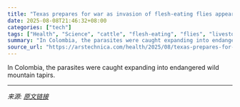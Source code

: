 ```yaml
---
title: "Texas prepares for war as invasion of flesh-eating flies appears imminent"
date: 2025-08-08T21:46:32+08:00
categories: ["tech"]
tags: ["Health", "Science", "cattle", "flesh-eating", "flies", "livestock", "mexico", "screwworms", "sterile insect technique", "swormlure", "texas", "USDA"]
summary: "In Colombia, the parasites were caught expanding into endangered wild mountain tapirs."
source_url: "https://arstechnica.com/health/2025/08/texas-prepares-for-war-as-invasion-of-flesh-eating-flies-appears-imminent/"
---
```


In Colombia, the parasites were caught expanding into endangered wild mountain tapirs.

---

*来源: [原文链接](https://arstechnica.com/health/2025/08/texas-prepares-for-war-as-invasion-of-flesh-eating-flies-appears-imminent/)*
